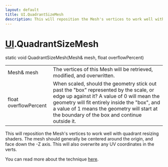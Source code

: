 ```yaml
---
layout: default
title: UI.QuadrantSizeMesh
description: This will reposition the Mesh's vertices to work well with quadrant resizing shaders. The mesh should generally be centered around the origin, and face down the -Z axis. This will also overwrite any UV coordinates in the verts.  You can read more about the technique [here](https.//playdeck.net/blog/quadrant-sizing-efficient-ui-rendering).
---
```

# [UI]({{site.url}}/Pages/Reference/UI.html).QuadrantSizeMesh

<div class='signature' markdown='1'>
static void QuadrantSizeMesh(Mesh& mesh, float overflowPercent)
</div>

|  |  |
|--|--|
|Mesh& mesh|The vertices of this Mesh will be retrieved,             modified, and overwritten.|
|float overflowPercent|When scaled, should the geometry             stick out past the "box" represented by the scale, or edge up             against it? A value of 0 will mean the geometry will fit entirely             inside the "box", and a value of 1 means the geometry will start at             the boundary of the box and continue outside it.|

This will reposition the Mesh's vertices to work well with
quadrant resizing shaders. The mesh should generally be centered
around the origin, and face down the -Z axis. This will also
overwrite any UV coordinates in the verts.

You can read more about the technique [here](https://playdeck.net/blog/quadrant-sizing-efficient-ui-rendering).



